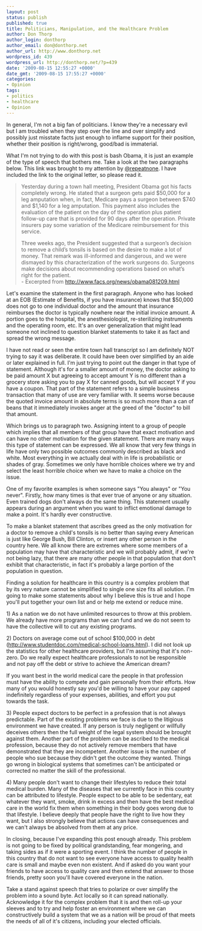 ```yaml
---
layout: post
status: publish
published: true
title: Politicians, Manipulation, and the Healthcare Problem
author: Don Thorp
author_login: donthorp
author_email: don@donthorp.net
author_url: http://www.donthorp.net
wordpress_id: 439
wordpress_url: http://donthorp.net/?p=439
date: '2009-08-15 12:55:27 +0000'
date_gmt: '2009-08-15 17:55:27 +0000'
categories:
- Opinion
tags:
- politics
- healthcare
- Opinion
---
```

<p>In general, I'm not a big fan of politicians. I know they're a necessary evil but I am troubled when they step over the line and over simplify and possibly just misstate facts just enough to inflame support for their position, whether their position is right/wrong, good/bad is immaterial.</p>
<p>What I'm not trying to do with this post is bash Obama, it is just an example of the type of speech that bothers me. Take a look at the two paragraphs below. This link was brought to my attention by <a href="http://twitter.com/repeatnone" target="_blank">@repeatnone</a>. I have included the link to the original letter, so please read it.</p>
<blockquote><p>
Yesterday during a town hall meeting, President Obama got his facts completely wrong. He stated that a surgeon gets paid $50,000 for a leg amputation when, in fact, Medicare pays a surgeon between $740 and $1,140 for a leg amputation. This payment also includes the evaluation of the patient on the day of the operation plus patient follow-up care that is provided for 90 days after the operation. Private insurers pay some variation of the Medicare reimbursement for this service.</p>
<p>Three weeks ago, the President suggested that a surgeon’s decision to remove a child’s tonsils is based on the desire to make a lot of money. That remark was ill-informed and dangerous, and we were dismayed by this characterization of the work surgeons do. Surgeons make decisions about recommending operations based on what’s right for the patient.<br />
- Excerpted from <a href="http://www.facs.org/news/obama081209.html">http://www.facs.org/news/obama081209.html</a>
</p></blockquote>
<p>Let's examine the statement in the first paragraph. Anyone who has looked at an EOB (Estimate of Benefits, if you have insurance) knows that $50,000 does not go to one individual doctor and the amount that insurance reimburses the doctor is typically nowhere near the initial invoice amount. A portion goes to the hospital, the anesthesiologist, re-sterilizing instruments and the operating room, etc. It's an over generalization that might lead someone not inclined to question blanket statements to take it as fact and spread the wrong message.</p>
<p>I have not read or seen the entire town hall transcript so I am definitely NOT trying to say it was deliberate. It could have been over simplified by an aide or later explained in full. I'm just trying to point out the danger in that type of statement. Although it's for a smaller amount of money, the doctor asking to be paid amount X but agreeing to accept amount Y is no different than a grocery store asking you to pay X for canned goods, but will accept Y if you have a coupon. That part of the statement refers to a simple business transaction that many of use are very familiar with. It seems worse because the quoted invoice amount in absolute terms is so much more than a can of beans that it immediately invokes anger at the greed of the "doctor" to bill that amount.</p>
<p>Which brings us to paragraph two. Assigning intent to a group of people which implies that all members of that group have that exact motivation and can have no other motivation for the given statement. There are many ways this type of statement can be expressed. We all know that very few things in life have only two possible outcomes commonly described as black and white. Most everything in we actually deal with in life is probabilistic or shades of gray. Sometimes we only have horrible choices where we try and select the least horrible choice when we have to make a choice on the issue.</p>
<p>One of my favorite examples is when someone says "You always" or "You never". Firstly, how many times is that ever true of anyone or any situation. Even trained dogs don't always do the same thing. This statement usually appears during an argument when you want to inflict emotional damage to make a point. It's hardly ever constructive.</p>
<p>To make a blanket statement that ascribes greed as the only motivation for a doctor to remove a child's tonsils is no better than saying every American is just like George Bush, Bill Clinton, or insert any other person in the country here. We all know there are extremes where some members of a population may have that characteristic and we will probably admit, if we're not being lazy, that there are many other people in that population that don't exhibit that characteristic, in fact it's probably a large portion of the population in question.</p>
<p>Finding a solution for healthcare in this country is a complex problem that by its very nature cannot be simplified to single one size fits all solution. I'm going to make some statements about why I believe this is true and I hope you'll put together your own list and or help me extend or reduce mine.</p>
<p>1) As a nation we do not have unlimited resources to throw at this problem. We already have more programs than we can fund and we do not seem to have the collective will to cut any existing programs.</p>
<p>2) Doctors on average come out of school $100,000 in debt (<a href="http://www.studentdoc.com/medical-school-loans.html">http://www.studentdoc.com/medical-school-loans.html</a>). I did not look up the statistics for other healthcare providers, but I'm assuming that it's non-zero. Do we really expect healthcare professionals to not be responsible and not pay off the debt or strive to achieve the American dream?</p>
<p>If you want best in the world medical care the people in that profession must have the ability to compete and gain personally from their efforts. How many of you would honestly say you'd be willing to have your pay capped indefinitely regardless of your expenses, abilities, and effort you put towards the task.</p>
<p>3) People expect doctors to be perfect in a profession that is not always predictable. Part of the existing problems we face is due to the litigious environment we have created. If any person is truly negligent or willfully deceives others then the full weight of the legal system should be brought against them. Another part of the problem can be ascribed to the medical profession, because they do not actively remove members that have demonstrated that they are incompetent. Another issue is the number of people who sue because they didn't get the outcome they wanted. Things go wrong in biological systems that sometimes can't be anticipated or corrected no matter the skill of the professional.</p>
<p>4) Many people don't want to change their lifestyles to reduce their total medical burden. Many of the diseases that we currently face in this country can be attributed to lifestyle. People expect to be able to be sedentary, eat whatever they want, smoke, drink in excess and then have the best medical care in the world fix them when something in their body goes wrong due to that lifestyle. I believe deeply that people have the right to live how they want, but I also strongly believe that actions can have consequences and we can't always be absolved from them at any price.</p>
<p>In closing, because I've expanding this post enough already. This problem is not going to be fixed by political grandstanding, fear mongering, and taking sides as if it were a sporting event. I think the number of people in this country that do not want to see everyone have access to quality health care is small and maybe even non existent. And if asked do you want your friends to have access to quality care and then extend that answer to those friends, pretty soon you'll have covered everyone in the nation.</p>
<p>Take a stand against speech that tries to polarize or over simplify the problem into a sound byte. Act locally so it can spread nationally.  Acknowledge it for the complex problem that it is and then roll-up your sleeves and to try and help foster an environment where we can constructively build a system that we as a nation will be proud of that meets the needs of all of it's citizens, including your elected officials.</p>
